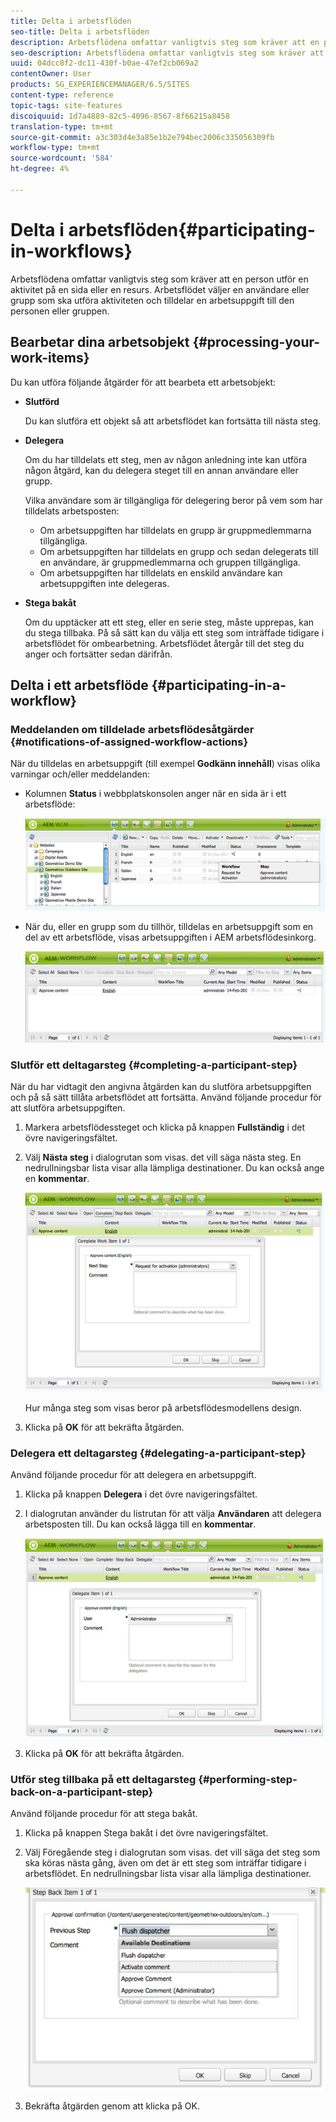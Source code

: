 ```yaml
---
title: Delta i arbetsflöden
seo-title: Delta i arbetsflöden
description: Arbetsflödena omfattar vanligtvis steg som kräver att en person utför en aktivitet på en sida eller en resurs. Arbetsflödet väljer en användare eller grupp som ska utföra aktiviteten och tilldelar en arbetsuppgift till den personen eller gruppen.
seo-description: Arbetsflödena omfattar vanligtvis steg som kräver att en person utför en aktivitet på en sida eller en resurs. Arbetsflödet väljer en användare eller grupp som ska utföra aktiviteten och tilldelar en arbetsuppgift till den personen eller gruppen.
uuid: 04dcc8f2-dc11-430f-b0ae-47ef2cb069a2
contentOwner: User
products: SG_EXPERIENCEMANAGER/6.5/SITES
content-type: reference
topic-tags: site-features
discoiquuid: 1d7a4889-82c5-4096-8567-8f66215a8458
translation-type: tm+mt
source-git-commit: a3c303d4e3a85e1b2e794bec2006c335056309fb
workflow-type: tm+mt
source-wordcount: '584'
ht-degree: 4%

---
```



# Delta i arbetsflöden{#participating-in-workflows}

Arbetsflödena omfattar vanligtvis steg som kräver att en person utför en aktivitet på en sida eller en resurs. Arbetsflödet väljer en användare eller grupp som ska utföra aktiviteten och tilldelar en arbetsuppgift till den personen eller gruppen.

## Bearbetar dina arbetsobjekt {#processing-your-work-items}

Du kan utföra följande åtgärder för att bearbeta ett arbetsobjekt:

* **Slutförd**

   Du kan slutföra ett objekt så att arbetsflödet kan fortsätta till nästa steg.

* **Delegera**

   Om du har tilldelats ett steg, men av någon anledning inte kan utföra någon åtgärd, kan du delegera steget till en annan användare eller grupp.

   Vilka användare som är tillgängliga för delegering beror på vem som har tilldelats arbetsposten:

   * Om arbetsuppgiften har tilldelats en grupp är gruppmedlemmarna tillgängliga.
   * Om arbetsuppgiften har tilldelats en grupp och sedan delegerats till en användare, är gruppmedlemmarna och gruppen tillgängliga.
   * Om arbetsuppgiften har tilldelats en enskild användare kan arbetsuppgiften inte delegeras.

* **Stega bakåt**

   Om du upptäcker att ett steg, eller en serie steg, måste upprepas, kan du stega tillbaka. På så sätt kan du välja ett steg som inträffade tidigare i arbetsflödet för ombearbetning. Arbetsflödet återgår till det steg du anger och fortsätter sedan därifrån.

## Delta i ett arbetsflöde {#participating-in-a-workflow}

### Meddelanden om tilldelade arbetsflödesåtgärder {#notifications-of-assigned-workflow-actions}

När du tilldelas en arbetsuppgift (till exempel **Godkänn innehåll**) visas olika varningar och/eller meddelanden:

* Kolumnen **Status** i webbplatskonsolen anger när en sida är i ett arbetsflöde:

   ![arbetsflödenstatus-1](assets/workflowstatus-1.png)

* När du, eller en grupp som du tillhör, tilldelas en arbetsuppgift som en del av ett arbetsflöde, visas arbetsuppgiften i AEM arbetsflödesinkorg.

   ![arbetsflödewinbox](assets/workflowinbox.png)

### Slutför ett deltagarsteg {#completing-a-participant-step}

När du har vidtagit den angivna åtgärden kan du slutföra arbetsuppgiften och på så sätt tillåta arbetsflödet att fortsätta. Använd följande procedur för att slutföra arbetsuppgiften.

1. Markera arbetsflödessteget och klicka på knappen **Fullständig** i det övre navigeringsfältet.
1. Välj **Nästa steg** i dialogrutan som visas. det vill säga nästa steg. En nedrullningsbar lista visar alla lämpliga destinationer. Du kan också ange en **kommentar**.

   ![arbetsflöde slutfört](assets/workflowcomplete.png)

   Hur många steg som visas beror på arbetsflödesmodellens design.

1. Klicka på **OK** för att bekräfta åtgärden.

### Delegera ett deltagarsteg {#delegating-a-participant-step}

Använd följande procedur för att delegera en arbetsuppgift.

1. Klicka på knappen **Delegera** i det övre navigeringsfältet.
1. I dialogrutan använder du listrutan för att välja **Användaren** att delegera arbetsposten till. Du kan också lägga till en **kommentar**.

   ![arbetsflödesdelegat](assets/workflowdelegate.png)

1. Klicka på **OK** för att bekräfta åtgärden.

### Utför steg tillbaka på ett deltagarsteg {#performing-step-back-on-a-participant-step}

Använd följande procedur för att stega bakåt.

1. Klicka på knappen Stega bakåt i det övre navigeringsfältet.
1. Välj Föregående steg i dialogrutan som visas. det vill säga det steg som ska köras nästa gång, även om det är ett steg som inträffar tidigare i arbetsflödet. En nedrullningsbar lista visar alla lämpliga destinationer.

   ![screen_shot_2018-08-10at155325](assets/screen_shot_2018-08-10at155325.jpg)

1. Bekräfta åtgärden genom att klicka på OK.

